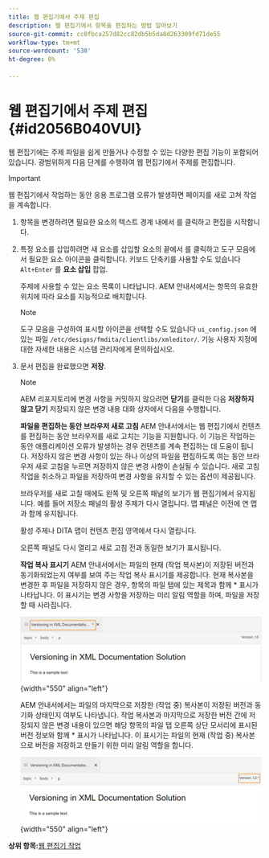 ```yaml
---
title: 웹 편집기에서 주제 편집
description: 웹 편집기에서 항목을 편집하는 방법 알아보기
source-git-commit: cc0fbca257d82cc82db5b5da8d263309fd71de55
workflow-type: tm+mt
source-wordcount: '538'
ht-degree: 0%

---
```



# 웹 편집기에서 주제 편집 {#id2056B040VUI}

웹 편집기에는 주제 파일을 쉽게 만들거나 수정할 수 있는 다양한 편집 기능이 포함되어 있습니다. 광범위하게 다음 단계를 수행하여 웹 편집기에서 주제를 편집합니다.

>[!IMPORTANT]
>
> 웹 편집기에서 작업하는 동안 응용 프로그램 오류가 발생하면 페이지를 새로 고쳐 작업을 계속합니다.

1. 항목을 변경하려면 필요한 요소의 텍스트 경계 내에서 를 클릭하고 편집을 시작합니다.

1. 특정 요소를 삽입하려면 새 요소를 삽입할 요소의 끝에서 를 클릭하고 도구 모음에서 필요한 요소 아이콘을 클릭합니다. 키보드 단축키를 사용할 수도 있습니다 `Alt+Enter` 를 **요소 삽입** 팝업.

   주제에 사용할 수 있는 요소 목록이 나타납니다. AEM 안내서에서는 항목의 유효한 위치에 따라 요소를 지능적으로 배치합니다.

   >[!NOTE]
   >
   > 도구 모음을 구성하여 표시할 아이콘을 선택할 수도 있습니다 `ui_config.json` 에 있는 파일 `/etc/designs/fmdita/clientlibs/xmleditor/`. 기능 사용자 지정에 대한 자세한 내용은 시스템 관리자에게 문의하십시오.

1. 문서 편집을 완료했으면 **저장**.

   >[!NOTE]
   >
   > AEM 리포지토리에 변경 사항을 커밋하지 않으려면 **닫기**&#x200B;를 클릭한 다음 **저장하지 않고 닫기** 저장되지 않은 변경 내용 대화 상자에서 다음을 수행합니다.

   **파일을 편집하는 동안 브라우저 새로 고침**
AEM 안내서에서는 웹 편집기에서 컨텐츠를 편집하는 동안 브라우저를 새로 고치는 기능을 지원합니다. 이 기능은 작업하는 동안 애플리케이션 오류가 발생하는 경우 컨텐츠를 계속 편집하는 데 도움이 됩니다. 저장하지 않은 변경 사항이 있는 하나 이상의 파일을 편집하도록 여는 동안 브라우저 새로 고침을 누르면 저장하지 않은 변경 사항이 손실될 수 있습니다. 새로 고침 작업을 취소하고 파일을 저장하여 변경 사항을 유지할 수 있는 옵션이 제공됩니다.

   브라우저를 새로 고칠 때에도 왼쪽 및 오른쪽 패널의 보기가 웹 편집기에서 유지됩니다. 예를 들어 저장소 패널의 활성 주제가 다시 열립니다. 맵 패널은 이전에 연 맵과 함께 유지됩니다.

   활성 주제나 DITA 맵이 컨텐츠 편집 영역에서 다시 열립니다.

   오른쪽 패널도 다시 열리고 새로 고침 전과 동일한 보기가 표시됩니다.

   **작업 복사 표시기**
AEM 안내서에서는 파일의 현재 \(작업 복사본\)이 저장된 버전과 동기화되었는지 여부를 보여 주는 작업 복사 표시기를 제공합니다. 현재 복사본을 변경한 후 파일을 저장하지 않은 경우, 항목의 파일 탭에 있는 제목과 함께 \* 표시가 나타납니다. 이 표시기는 변경 사항을 저장하는 미리 알림 역할을 하며, 파일을 저장할 때 사라집니다.

   ![](images/working-copy-text-update-indicator.png){width="550" align="left"}

   AEM 안내서에서는 파일의 마지막으로 저장한 \(작업 중\) 복사본이 저장된 버전과 동기화 상태인지 여부도 나타냅니다. 작업 복사본과 마지막으로 저장한 버전 간에 저장되지 않은 변경 내용이 있으면 해당 항목의 파일 탭 오른쪽 상단 모서리에 표시된 버전 정보와 함께 \* 표시가 나타납니다. 이 표시기는 파일의 현재 \(작업 중\) 복사본으로 버전을 저장하고 만들기 위한 미리 알림 역할을 합니다.

   ![](images/version-update-indicator.png){width="550" align="left"}


**상위 항목:**[&#x200B;웹 편집기 작업](web-editor.md)

